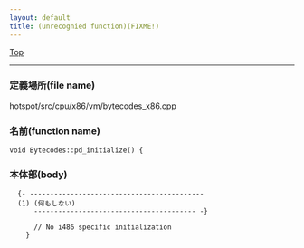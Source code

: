 ```yaml
---
layout: default
title: (unrecognied function)(FIXME!)
---
```

[Top](../index.html)

--- 
### 定義場所(file name)
hotspot/src/cpu/x86/vm/bytecodes_x86.cpp

### 名前(function name)
```
void Bytecodes::pd_initialize() {
```

### 本体部(body)
```
  {- -------------------------------------------
  (1) (何もしない)
      ---------------------------------------- -}

	  // No i486 specific initialization
	}
	
```


